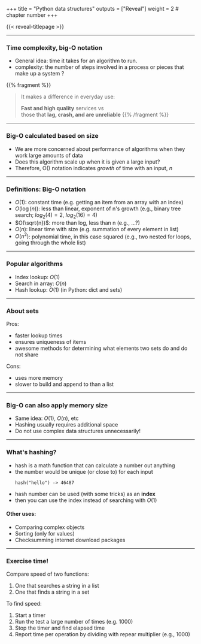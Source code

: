 +++
title = "Python data structures"
outputs = ["Reveal"]
weight = 2 # chapter number
+++

{{< reveal-titlepage >}}
  
---

### Time complexity, big-O notation

- General idea: time it takes for an algorithm to run.
- complexity: the number of steps involved in a process or pieces that make up a system ?

{{% fragment %}}
> It makes a difference in everyday use:
>
> **Fast and high quality** services vs <br> those that **lag, crash, and are unreliable**
{{% /fragment %}}

---

### Big-O calculated based on size

- We are more concerned about performance of algorithms when they work large amounts of data
- Does this algorithm scale up when it is given a large input?
- Therefore, O() notation indicates _growth_ of time with an input, _n_

---

### Definitions: Big-O notation

- $O(1)$: constant time 
    (e.g. getting an item from an array with an index)
- $O(\log(n))$: less than linear, exponent of n's growth (e.g., binary tree search; $log_2(4)=2$, $log_2(16)=4$)
- $O(\sqrt{n})$: more than log, less than n (e.g., ...?)
- $O(n)$: linear time with size (e.g. summation of every element in list)
- $O(n^2)$: polynomial time, in this case squared (e.g., two nested for loops, going through the whole list)

---

### Popular algorithms

- Index lookup: $O(1)$
- Search in array: $O(n)$
- Hash lookup: $O(1)$ (in Python: dict and sets)

---

### About sets

Pros:
 * faster lookup times
 * ensures uniqueness of items
 * awesome methods for determining what elements two sets do and do not share

Cons:
 * uses more memory
 * slower to build and append to than a list

---

### Big-O can also apply memory size

- Same idea: $O(1)$, $O(n)$, etc
- Hashing usually requires additional space
- Do not use complex data structures unnecessarily!

---

### What's hashing?

- hash is a math function that can calculate a number out anything
- the number would be unique (or close to) for each input
  ```
  hash("hello") -> 46487
  ```
- hash number can be used (with some tricks) as an **index**
- then you can use the index instead of searching with $O(1)$

#### Other uses:

- Comparing complex objects
- Sorting (only for values)
- Checksumming internet download packages

---

### Exercise time!

Compare speed of two functions:
1. One that searches a string in a list
1. One that finds a string in a set

To find speed:
1. Start a timer
1. Run the test a large number of times (e.g. 1000)
1. Stop the timer and find elapsed time
1. Report time per operation by dividing with repear multiplier (e.g., 1000)
